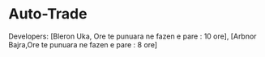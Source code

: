 # Auto-Trade
Developers: 
[Bleron Uka, Ore te punuara ne fazen e pare : 10 ore], 
[Arbnor Bajra,Ore te punuara ne fazen e pare : 8 ore]
